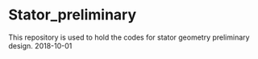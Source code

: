 # Stator_preliminary
This repository is used to hold the codes for stator geometry preliminary design.
2018-10-01
